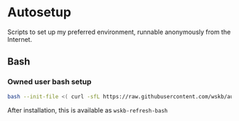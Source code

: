 # Autosetup

Scripts to set up my preferred environment, runnable anonymously from the Internet.

## Bash

### Owned user bash setup

```sh
bash --init-file <( curl -sfL https://raw.githubusercontent.com/wskb/autosetup/refs/heads/dist/bash-setup )
```

After installation, this is available as `wskb-refresh-bash`
